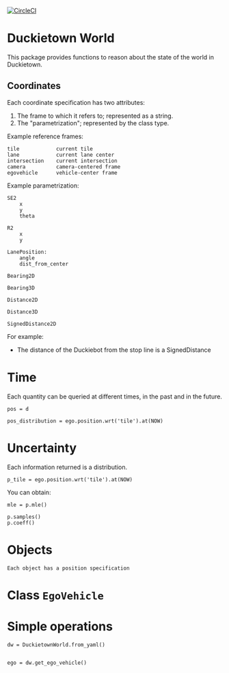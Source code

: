 [![CircleCI](https://circleci.com/gh/duckietown/duckietown-world.svg?style=shield)](https://circleci.com/gh/duckietown/duckietown-workd)


# Duckietown World


This package provides functions to reason about the state 
of the world in Duckietown.



## Coordinates

Each coordinate specification has two attributes:

1. The frame to which it refers to; represented as a string.
2. The "parametrization"; represented by the class type.


Example reference frames:

    tile            current tile
    lane            current lane center
    intersection    current intersection
    camera          camera-centered frame
    egovehicle      vehicle-center frame
    
Example parametrization:

    SE2
        x
        y
        theta
    
    R2  
        x
        y
    
    LanePosition:
        angle
        dist_from_center
        
    Bearing2D
    
    Bearing3D
    
    Distance2D
  
    Distance3D
  
    SignedDistance2D
    
For example:

* The distance of the Duckiebot from the stop line is a SignedDistance


# Time

Each quantity can be queried at different times, in the past and in the future. 

    pos = d
    
    pos_distribution = ego.position.wrt('tile').at(NOW)  
 
# Uncertainty

Each information returned is a distribution.

    p_tile = ego.position.wrt('tile').at(NOW)

You can obtain:

    mle = p.mle()
    
    p.samples()
    p.coeff()
    
    
   

# Objects

    Each object has a position specification
    
    
    

# Class `EgoVehicle`


    
# Simple operations


    dw = DuckietownWorld.from_yaml()
    
    
    ego = dw.get_ego_vehicle()
